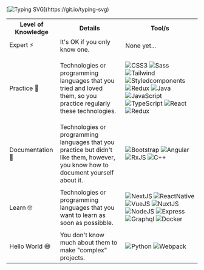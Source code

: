 [![Typing SVG](https://readme-typing-svg.herokuapp.com?center=true&vCenter=true&width=515&lines=sout(%22Hello%2C+there+!%22);%3Ch1%3E+I'm+%7B%7B+Juan+David+%7D%7D+%3C%2Fh1%3E;%3Cprofession%3E+%7B%60%24%7B+student+%7D%60%7D+%3C%2Fprofession%3E)](https://git.io/typing-svg)

  <table style="width:100%">
    <tr>
      <th>Level of Knowledge</th>
      <th>Details</th>
      <th>Tool/s</th>
    </tr>
    <tr>
      <td>Expert ⚡</td>
      <td>It's OK if you only know one.</td>
      <td>
        None yet...
      </td>
    </tr>
    <tr>
      <td>Practice 🧠</td>
      <td>Technologies or programming languages that you tried and loved them, so you practice regularly these technologies.</td>
      <td>
        <p>
          <img alt="CSS3" src="https://img.shields.io/badge/css3-%231572B6.svg?style=for-the-badge&logo=css3&logoColor=white"/>
          <img alt="Sass" src="https://img.shields.io/badge/SASS-hotpink.svg?style=for-the-badge&logo=SASS&logoColor=white"/>
          <img alt="Tailwind" src="https://img.shields.io/badge/tailwindcss-%2338B2AC.svg?style=for-the-badge&logo=tailwind-css&logoColor=white"/>
          <img alt="Styledcomponents" src="https://img.shields.io/badge/styled--components-DB7093?style=for-the-badge&logo=styled-components&logoColor=white"/>
          <img alt="Redux" src="https://img.shields.io/badge/redux-%23593d88.svg?style=for-the-badge&logo=redux&logoColor=white"/>
          <img alt="Java" src="https://img.shields.io/badge/java-%23ED8B00.svg?style=for-the-badge&logo=java&logoColor=white"/>
          <img alt="JavaScript" src="https://img.shields.io/badge/javascript-%23323330.svg?style=for-the-badge&logo=javascript&logoColor=%23F7DF1E"/>
          <img alt="TypeScript" src="https://img.shields.io/badge/typescript-%23007ACC.svg?style=for-the-badge&logo=typescript&logoColor=white"/>
          <img alt="React" src="https://img.shields.io/badge/react-%2320232a.svg?style=for-the-badge&logo=react&logoColor=%2361DAFB"/>
          <img alt="Redux" src="https://img.shields.io/badge/redux-%23593d88.svg?style=for-the-badge&logo=redux&logoColor=white"/>   
        </p>
      </td>
    </tr>
    <tr>
      <td>Documentation 🥱</td>
      <td>Technologies or programming languages that you practice but didn't like them, however, you know how to document yourself about it.</td>
      <td>
        <p>
          <img alt="Bootstrap" src="https://img.shields.io/badge/bootstrap-%23563D7C.svg?style=for-the-badge&logo=bootstrap&logoColor=white" />
          <img alt="Angular" src="https://img.shields.io/badge/angular-%23DD0031.svg?style=for-the-badge&logo=angular&logoColor=white"/>
          <img alt="RxJS" src="https://img.shields.io/badge/rxjs-%23B7178C.svg?style=for-the-badge&logo=reactivex&logoColor=white" />
          <img alt="C++" src="https://img.shields.io/badge/c++-%2300599C.svg?style=for-the-badge&logo=c%2B%2B&logoColor=white" />
        <p>
      </td>
    </tr>
    <tr>
      <td>Learn 🤓</td>
      <td>Technologies or programming languages that you want to learn as soon as possibble.</td>
      <td>
        <p>
          <img alt="NextJS"
            src="https://img.shields.io/badge/Next-black?style=for-the-badge&logo=next.js&logoColor=white)" />
          <img alt="ReactNative"
            src="https://img.shields.io/badge/react_native-%2320232a.svg?style=for-the-badge&logo=react&logoColor=%2361DAFB" />
          <img alt="VueJS"
            src="https://img.shields.io/badge/vuejs-%2335495e.svg?style=for-the-badge&logo=vuedotjs&logoColor=%234FC08D)" />
          <img alt="NuxtJS"
            src="https://img.shields.io/badge/Nuxt-black?style=for-the-badge&logo=nuxt.js&logoColor=white" />
          <img alt="NodeJS"
            src="https://img.shields.io/badge/node.js%20-%2343853D.svg?&style=for-the-badge&logo=node.js&logoColor=white" />
          <img alt="Express"
            src="https://img.shields.io/badge/express.js-%23404d59.svg?style=for-the-badge&logo=express&logoColor=%2361DAFB" />
          <img alt="Graphql"
            src="https://img.shields.io/badge/-GraphQL-E10098?style=for-the-badge&logo=graphql" />
          <img alt="Docker"
            src="https://img.shields.io/badge/docker-%230db7ed.svg?style=for-the-badge&logo=docker&logoColor=white" />
        </p>
      </td>
    </tr>
    <tr>
      <td>Hello World 😅</td>
      <td>You don't know much about them to make "complex" projects.</td>
      <td>
        <p>
          <img alt="Python"
            src="https://img.shields.io/badge/python-%2314354C.svg?style=for-the-badge&logo=python&logoColor=white" />
          <img alt="Webpack"
            src="https://img.shields.io/badge/webpack-%238DD6F9.svg?style=for-the-badge&logo=webpack&logoColor=black" />
        </p>
      </td>
    </tr>
  </table>

